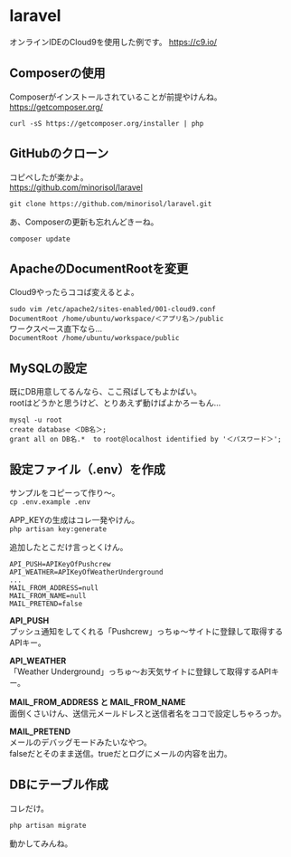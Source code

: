 # laravel

オンラインIDEのCloud9を使用した例です。
<https://c9.io/>

## Composerの使用

Composerがインストールされていることが前提やけんね。  
<https://getcomposer.org/>

`curl -sS https://getcomposer.org/installer | php`

## GitHubのクローン

コピペしたが楽かよ。  
<https://github.com/minorisol/laravel>

`git clone https://github.com/minorisol/laravel.git`

あ、Composerの更新も忘れんどきーね。

`composer update`

## ApacheのDocumentRootを変更

Cloud9やったらココば変えるとよ。

`sudo vim /etc/apache2/sites-enabled/001-cloud9.conf`  
`DocumentRoot /home/ubuntu/workspace/＜アプリ名＞/public`  
ワークスペース直下なら...  
`DocumentRoot /home/ubuntu/workspace/public`  

## MySQLの設定

既にDB用意してるんなら、ここ飛ばしてもよかばい。  
rootはどうかと思うけど、とりあえず動けばよかろーもん...

```mysql-ctl start  
mysql -u root  
create database ＜DB名＞;  
grant all on DB名.*  to root@localhost identified by '＜パスワード＞';
```

## 設定ファイル（.env）を作成

サンプルをコピーって作り～。  
`cp .env.example .env`

APP_KEYの生成はコレ一発やけん。  
`php artisan key:generate`

追加したとこだけ言っとくけん。

```...  
API_PUSH=APIKeyOfPushcrew  
API_WEATHER=APIKeyOfWeatherUnderground  
...  
MAIL_FROM_ADDRESS=null  
MAIL_FROM_NAME=null  
MAIL_PRETEND=false
```

**API_PUSH**  
プッシュ通知をしてくれる「Pushcrew」っちゅ～サイトに登録して取得するAPIキー。

**API_WEATHER**  
「Weather Underground」っちゅ～お天気サイトに登録して取得するAPIキー。

**MAIL_FROM_ADDRESS と MAIL_FROM_NAME**  
面倒くさいけん、送信元メールドレスと送信者名をココで設定しちゃろっか。

**MAIL_PRETEND**  
メールのデバッグモードみたいなやつ。  
falseだとそのまま送信。trueだとログにメールの内容を出力。

## DBにテーブル作成

コレだけ。

`php artisan migrate`

動かしてみんね。